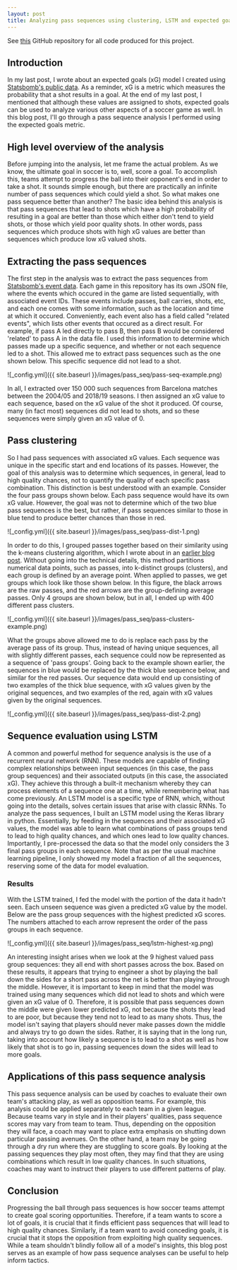 ```yaml
---
layout: post
title: Analyzing pass sequences using clustering, LSTM and expected goals
---
```

See [this](https://github.com/RobBlumberg/pass_sequence_eval) GitHub repository for all code produced for this project. 

## Introduction

In my last post, I wrote about an expected goals (xG) model I created using [Statsbomb's public data](https://github.com/statsbomb/open-data). As a reminder, xG is a metric which measures the probability that a shot results in a goal. At the end of my last post, I mentioned that although these values are assigned to shots, expected goals can be used to analyze various other aspects of a soccer game as well. In this blog post, I'll go through a pass sequence analysis I performed using the expected goals metric. 

## High level overview of the analysis

Before jumping into the analysis, let me frame the actual problem. As we know, the ultimate goal in soccer is to, well, score a goal. To accomplish this, teams attempt to progress the ball into their opponent's end in order to take a shot. It sounds simple enough, but there are practically an infinite number of pass sequences which could yield a shot. So what makes one pass sequence better than another? The basic idea behind this analysis is that pass sequences that lead to shots which have a high probability of resulting in a goal are better than those which either don't tend to yield shots, or those which yield poor quality shots. In other words, pass sequences which produce shots with high xG values are better than sequences which produce low xG valued shots.

## Extracting the pass sequences

The first step in the analysis was to extract the pass sequences from [Statsbomb's event data](https://github.com/statsbomb/open-data). Each game in this repository has its own JSON file, where the events which occured in the game are listed sequentially, with associated event IDs. These events include passes, ball carries, shots, etc, and each one comes with some information, such as the location and time at which it occured. Conveniently, each event also has a field called "related events", which lists other events that occured as a direct result. For example, if pass A led directly to pass B, then pass B would be considered 'related' to pass A in the data file. I used this information to determine which passes made up a specific sequence, and whether or not each sequence led to a shot. This allowed me to extract pass sequences such as the one shown below. This specific sequence did not lead to a shot. 

![_config.yml]({{ site.baseurl }}/images/pass_seq/pass-seq-example.png)

In all, I extracted over 150 000 such sequences from Barcelona matches between the 2004/05 and 2018/19 seasons. I then assigned an xG value to each sequence, based on the xG value of the shot it produced. Of course, many (in fact most) sequences did not lead to shots, and so these sequences were simply given an xG value of 0.

## Pass clustering

So I had pass sequences with associated xG values. Each sequence was unique in the specific start and end locations of its passes. However, the goal of this analysis was to determine which sequences, in general, lead to high quality chances, not to quantify the quality of each specific pass combination. This distinction is best understood with an example. Consider the four pass groups shown below. Each pass sequence would have its own xG value. However, the goal was not to determine which of the two blue pass sequences is the best, but rather, if pass sequences similar to those in blue tend to produce better chances than those in red.

![_config.yml]({{ site.baseurl }}/images/pass_seq/pass-dist-1.png)

In order to do this, I grouped passes together based on their similarity using the k-means clustering algorithm, which I wrote about in an [earlier blog post](https://robblumberg.github.io/barcelona-k-means/). Without going into the technical details, this method partitions numerical data points, such as passes, into k-distinct groups (clusters), and each group is defined by an average point. When applied to passes, we get groups which look like those shown below. In this figure, the black arrows are the raw passes, and the red arrows are the group-defining average passes. Only 4 groups are shown below, but in all, I ended up with 400 different pass clusters. 

![_config.yml]({{ site.baseurl }}/images/pass_seq/pass-clusters-example.png)

What the groups above allowed me to do is replace each pass by the average pass of its group. Thus, instead of having unique sequences, all with slightly different passes, each sequence could now be represented as a sequence of 'pass groups'. Going back to the example shown earlier, the sequences in blue would be replaced by the thick blue sequence below, and similar for the red passes. Our sequence data would end up consisting of two examples of the thick blue sequence, with xG values given by the original sequences, and two examples of the red, again with xG values given by the original sequences. 

![_config.yml]({{ site.baseurl }}/images/pass_seq/pass-dist-2.png)

## Sequence evaluation using LSTM

A common and powerful method for sequence analysis is the use of a recurrent neural network (RNN). These models are capable of finding complex relationships between input sequences (in this case, the pass group sequences) and their associated outputs (in this case, the associated xG). They achieve this through a built-it mechanism whereby they can process elements of a sequence one at a time, while remembering what has come previously. An LSTM model is a specific type of RNN, which, without going into the details, solves certain issues that arise with classic RNNs. To analyze the pass sequences, I built an LSTM model using the Keras library in python. Essentially, by feeding in the sequences and their associated xG values, the model was able to learn what combinations of pass groups tend to lead to high quality chances, and which ones lead to low quality chances. Importantly, I pre-processed the data so that the model only considers the 3 final pass groups in each sequence. Note that as per the usual machine learning pipeline, I only showed my model a fraction of all the sequences, reserving some of the data for model evaluation. 

### Results

With the LSTM trained, I fed the model with the portion of the data it hadn't seen. Each unseen sequence was given a predicted xG value by the model. Below are the pass group sequences with the highest predicted xG scores. The numbers attached to each arrow represent the order of the pass groups in each sequence.

![_config.yml]({{ site.baseurl }}/images/pass_seq/lstm-highest-xg.png)

An interesting insight arises when we look at the 9 highest valued pass group sequences: they all end with short passes across the box. Based on these results, it appears that trying to engineer a shot by playing the ball down the sides for a short pass across the net is better than playing through the middle. However, it is important to keep in mind that the model was trained using many sequences which did not lead to shots and which were given an xG value of 0. Therefore, it is possible that pass sequences down the middle were given lower predicted xG, not because the shots they lead to are poor, but because they tend not to lead to as many shots. Thus, the model isn't saying that players should never make passes down the middle and always try to go down the sides. Rather, it is saying that in the long run, taking into account how likely a sequence is to lead to a shot as well as how likely that shot is to go in, passing sequences down the sides will lead to more goals.

## Applications of this pass sequence analysis

This pass sequence analysis can be used by coaches to evaluate their own team's attacking play, as well as opposition teams. For example, this analysis could be applied separately to each team in a given league. Because teams vary in style and in their players' qualities, pass sequence scores may vary from team to team. Thus, depending on the opposition they will face, a coach may want to place extra emphasis on shutting down particular passing avenues. On the other hand, a team may be going through a dry run where they are stuggling to score goals. By looking at the passing sequences they play most often, they may find that they are using combinations which result in low quality chances. In such situations, coaches may want to instruct their players to use different patterns of play.

## Conclusion

Progressing the ball through pass sequences is how soccer teams attempt to create goal scoring opportunities. Therefore, if a team wants to score a lot of goals, it is crucial that it finds efficient pass sequences that will lead to high quality chances. Similarly, if a team want to avoid conceding goals, it is crucial that it stops the opposition from exploiting high quality sequences. While a team shouldn't blindly follow all of a model's insights, this blog post serves as an example of how pass sequence analyses can be useful to help inform tactics. 

